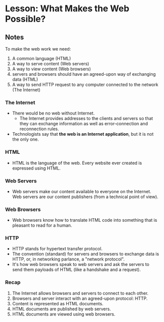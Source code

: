# Lesson: What Makes the Web Possible?

## Notes

To make the web work we need:

1. A common language (HTML)
2. A way to serve content (Web servers)
3. A way to view content (Web browsers)
4. servers and browsers should have an agreed-upon way of exchanging data (HTML)
5. A way to send HTTP request to any computer connected to the network (The Internet)

### The Internet

- There would be no web without Internet.
  - The Internet provides addresses to the clients and servers so that they can exchange information as well as error-connection and reconnection rules.
- Technologists say that **the web is an Internet application**, but it is not the only one.

### HTML

- HTML is the language of the web. Every website ever created is expressed using HTML.

### Web Servers

- Web servers make our content available to everyone on the Internet. Web servers are our content publishers (from a technical point of view).

### Web Browsers

- Web browsers know how to translate HTML code into something that is pleasant to read for a human.

### HTTP

- HTTP stands for hypertext transfer protocol.
- The convention (standard) for servers and browsers to exchange data is HTTP, or, in networking parlance, a "network protocol".
- It's how web browsers speak to web servers and ask the servers to send them payloads of HTML (like a handshake and a request).

### Recap

1. The Internet allows browsers and servers to connect to each other.
2. Browsers and server interact with an agreed-upon protocol: HTTP.
3. Content is represented as HTML documents.
4. HTML documents are published by web servers.
5. HTML documents are viewed using web browsers.